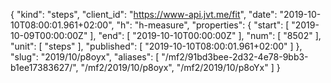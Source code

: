 {
  "kind": "steps",
  "client_id": "https://www-api.jvt.me/fit",
  "date": "2019-10-10T08:00:01.961+02:00",
  "h": "h-measure",
  "properties": {
    "start": [
      "2019-10-09T00:00:00Z"
    ],
    "end": [
      "2019-10-10T00:00:00Z"
    ],
    "num": [
      "8502"
    ],
    "unit": [
      "steps"
    ],
    "published": [
      "2019-10-10T08:00:01.961+02:00"
    ]
  },
  "slug": "2019/10/p8oyx",
  "aliases": [
    "/mf2/91bd3bee-2d32-4e78-9bb3-b1ee17383627/",
    "/mf2/2019/10/p8oyx",
    "/mf2/2019/10/p8oYx"
  ]
}
